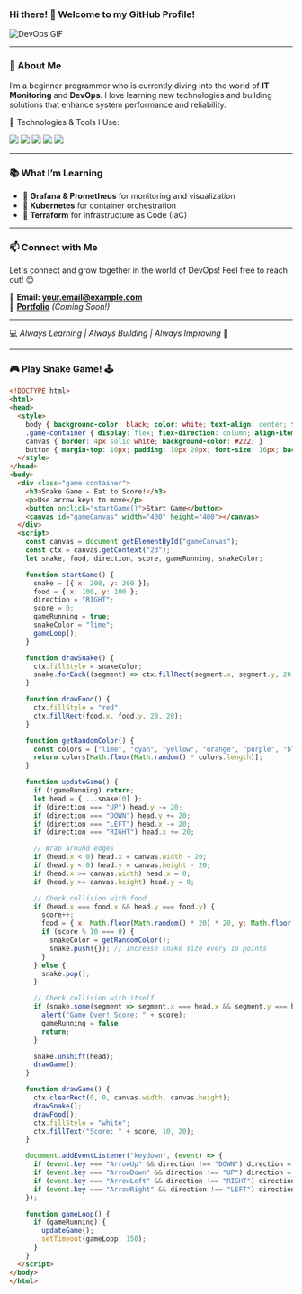 ### Hi there! 👋 Welcome to my GitHub Profile!  

![DevOps GIF](https://media.giphy.com/media/QTfX9Ejfra3ZmNxh6B/giphy.gif)

---

### 🌱 About Me  
I’m a beginner programmer who is currently diving into the world of **IT Monitoring** and **DevOps**. I love learning new technologies and building solutions that enhance system performance and reliability.

🚀 Technologies & Tools I Use:

<p align="left">
  <img src="https://img.shields.io/badge/Grafana-F46800?style=for-the-badge&logo=grafana&logoColor=white" />
  <img src="https://img.shields.io/badge/Prometheus-E6522C?style=for-the-badge&logo=prometheus&logoColor=white" />
  <img src="https://img.shields.io/badge/Kubernetes-326CE5?style=for-the-badge&logo=kubernetes&logoColor=white" />
  <img src="https://img.shields.io/badge/GitHub-181717?style=for-the-badge&logo=github&logoColor=white" />
  <img src="https://img.shields.io/badge/Terraform-623CE4?style=for-the-badge&logo=terraform&logoColor=white" />
</p>

---

### 📚 What I’m Learning
- 📌 **Grafana & Prometheus** for monitoring and visualization
- 📌 **Kubernetes** for container orchestration
- 📌 **Terraform** for Infrastructure as Code (IaC)

---

### 📫 Connect with Me  
Let's connect and grow together in the world of DevOps! Feel free to reach out! 😊

📧 **Email: your.email@example.com**  
📂 **[Portfolio](#)** *(Coming Soon!)*  

---

💻 *Always Learning | Always Building | Always Improving* 🚀

---

### 🎮 Play Snake Game! 🕹️

```html
<!DOCTYPE html>
<html>
<head>
  <style>
    body { background-color: black; color: white; text-align: center; font-family: Arial, sans-serif; }
    .game-container { display: flex; flex-direction: column; align-items: center; }
    canvas { border: 4px solid white; background-color: #222; }
    button { margin-top: 10px; padding: 10px 20px; font-size: 16px; background: lime; border: none; cursor: pointer; }
  </style>
</head>
<body>
  <div class="game-container">
    <h3>Snake Game - Eat to Score!</h3>
    <p>Use arrow keys to move</p>
    <button onclick="startGame()">Start Game</button>
    <canvas id="gameCanvas" width="400" height="400"></canvas>
  </div>
  <script>
    const canvas = document.getElementById("gameCanvas");
    const ctx = canvas.getContext("2d");
    let snake, food, direction, score, gameRunning, snakeColor;

    function startGame() {
      snake = [{ x: 200, y: 200 }];
      food = { x: 100, y: 100 };
      direction = "RIGHT";
      score = 0;
      gameRunning = true;
      snakeColor = "lime";
      gameLoop();
    }

    function drawSnake() {
      ctx.fillStyle = snakeColor;
      snake.forEach((segment) => ctx.fillRect(segment.x, segment.y, 20, 20));
    }

    function drawFood() {
      ctx.fillStyle = "red";
      ctx.fillRect(food.x, food.y, 20, 20);
    }

    function getRandomColor() {
      const colors = ["lime", "cyan", "yellow", "orange", "purple", "blue"];
      return colors[Math.floor(Math.random() * colors.length)];
    }

    function updateGame() {
      if (!gameRunning) return;
      let head = { ...snake[0] };
      if (direction === "UP") head.y -= 20;
      if (direction === "DOWN") head.y += 20;
      if (direction === "LEFT") head.x -= 20;
      if (direction === "RIGHT") head.x += 20;

      // Wrap around edges
      if (head.x < 0) head.x = canvas.width - 20;
      if (head.y < 0) head.y = canvas.height - 20;
      if (head.x >= canvas.width) head.x = 0;
      if (head.y >= canvas.height) head.y = 0;

      // Check collision with food
      if (head.x === food.x && head.y === food.y) {
        score++;
        food = { x: Math.floor(Math.random() * 20) * 20, y: Math.floor(Math.random() * 20) * 20 };
        if (score % 10 === 0) {
          snakeColor = getRandomColor();
          snake.push({}); // Increase snake size every 10 points
        }
      } else {
        snake.pop();
      }

      // Check collision with itself
      if (snake.some(segment => segment.x === head.x && segment.y === head.y)) {
        alert("Game Over! Score: " + score);
        gameRunning = false;
        return;
      }

      snake.unshift(head);
      drawGame();
    }

    function drawGame() {
      ctx.clearRect(0, 0, canvas.width, canvas.height);
      drawSnake();
      drawFood();
      ctx.fillStyle = "white";
      ctx.fillText("Score: " + score, 10, 20);
    }

    document.addEventListener("keydown", (event) => {
      if (event.key === "ArrowUp" && direction !== "DOWN") direction = "UP";
      if (event.key === "ArrowDown" && direction !== "UP") direction = "DOWN";
      if (event.key === "ArrowLeft" && direction !== "RIGHT") direction = "LEFT";
      if (event.key === "ArrowRight" && direction !== "LEFT") direction = "RIGHT";
    });

    function gameLoop() {
      if (gameRunning) {
        updateGame();
        setTimeout(gameLoop, 150);
      }
    }
  </script>
</body>
</html>
```

